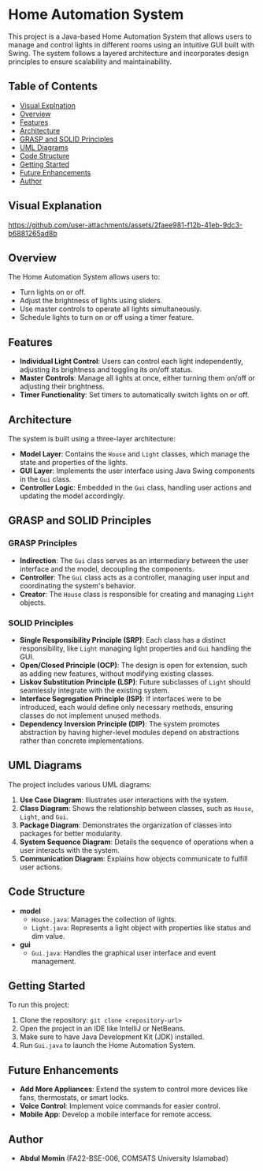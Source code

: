 # Home Automation System

This project is a Java-based Home Automation System that allows users to manage and control lights in different rooms using an intuitive GUI built with Swing. The system follows a layered architecture and incorporates design principles to ensure scalability and maintainability.

## Table of Contents
- [Visual Explnation](#overview)
- [Overview](#overview)
- [Features](#features)
- [Architecture](#architecture)
- [GRASP and SOLID Principles](#grasp-and-solid-principles)
- [UML Diagrams](#uml-diagrams)
- [Code Structure](#code-structure)
- [Getting Started](#getting-started)
- [Future Enhancements](#future-enhancements)
- [Author](#author)
## Visual Explanation

https://github.com/user-attachments/assets/2faee981-f12b-41eb-9dc3-b6881265ad8b

## Overview
The Home Automation System allows users to:
- Turn lights on or off.
- Adjust the brightness of lights using sliders.
- Use master controls to operate all lights simultaneously.
- Schedule lights to turn on or off using a timer feature.

## Features
- **Individual Light Control**: Users can control each light independently, adjusting its brightness and toggling its on/off status.
- **Master Controls**: Manage all lights at once, either turning them on/off or adjusting their brightness.
- **Timer Functionality**: Set timers to automatically switch lights on or off.

## Architecture
The system is built using a three-layer architecture:
- **Model Layer**: Contains the `House` and `Light` classes, which manage the state and properties of the lights.
- **GUI Layer**: Implements the user interface using Java Swing components in the `Gui` class.
- **Controller Logic**: Embedded in the `Gui` class, handling user actions and updating the model accordingly.

## GRASP and SOLID Principles
### GRASP Principles
- **Indirection**: The `Gui` class serves as an intermediary between the user interface and the model, decoupling the components.
- **Controller**: The `Gui` class acts as a controller, managing user input and coordinating the system's behavior.
- **Creator**: The `House` class is responsible for creating and managing `Light` objects.

### SOLID Principles
- **Single Responsibility Principle (SRP)**: Each class has a distinct responsibility, like `Light` managing light properties and `Gui` handling the GUI.
- **Open/Closed Principle (OCP)**: The design is open for extension, such as adding new features, without modifying existing classes.
- **Liskov Substitution Principle (LSP)**: Future subclasses of `Light` should seamlessly integrate with the existing system.
- **Interface Segregation Principle (ISP)**: If interfaces were to be introduced, each would define only necessary methods, ensuring classes do not implement unused methods.
- **Dependency Inversion Principle (DIP)**: The system promotes abstraction by having higher-level modules depend on abstractions rather than concrete implementations.

## UML Diagrams
The project includes various UML diagrams:
1. **Use Case Diagram**: Illustrates user interactions with the system.
2. **Class Diagram**: Shows the relationship between classes, such as `House`, `Light`, and `Gui`.
3. **Package Diagram**: Demonstrates the organization of classes into packages for better modularity.
4. **System Sequence Diagram**: Details the sequence of operations when a user interacts with the system.
5. **Communication Diagram**: Explains how objects communicate to fulfill user actions.

## Code Structure
- **model**
  - `House.java`: Manages the collection of lights.
  - `Light.java`: Represents a light object with properties like status and dim value.
- **gui**
  - `Gui.java`: Handles the graphical user interface and event management.

## Getting Started
To run this project:
1. Clone the repository: `git clone <repository-url>`
2. Open the project in an IDE like IntelliJ or NetBeans.
3. Make sure to have Java Development Kit (JDK) installed.
4. Run `Gui.java` to launch the Home Automation System.

## Future Enhancements
- **Add More Appliances**: Extend the system to control more devices like fans, thermostats, or smart locks.
- **Voice Control**: Implement voice commands for easier control.
- **Mobile App**: Develop a mobile interface for remote access.

## Author
- **Abdul Momin** (FA22-BSE-006, COMSATS University Islamabad)



